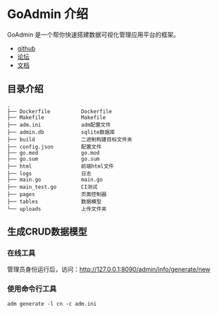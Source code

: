 # GoAdmin 介绍

GoAdmin 是一个帮你快速搭建数据可视化管理应用平台的框架。 

- [github](https://github.com/GoAdminGroup/go-admin)
- [论坛](http://discuss.go-admin.com)
- [文档](https://book.go-admin.cn)

## 目录介绍

```
.
├── Dockerfile          Dockerfile
├── Makefile            Makefile
├── adm.ini             adm配置文件
├── admin.db            sqlite数据库
├── build               二进制构建目标文件夹
├── config.json         配置文件
├── go.mod              go.mod
├── go.sum              go.sum
├── html                前端html文件
├── logs                日志
├── main.go             main.go
├── main_test.go        CI测试
├── pages               页面控制器
├── tables              数据模型
└── uploads             上传文件夹
```

## 生成CRUD数据模型

### 在线工具

管理员身份运行后，访问：http://127.0.0.1:8090/admin/info/generate/new

### 使用命令行工具

```
adm generate -l cn -c adm.ini
```

